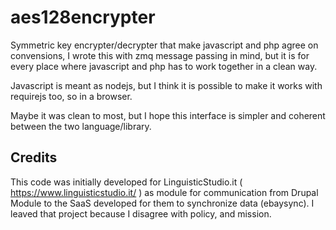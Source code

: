 # aes128encrypter

Symmetric key encrypter/decrypter that make javascript and php agree on convensions, I wrote this with zmq message passing in mind, but it is for every place where javascript and php has to work together in a clean way.

Javascript is meant as nodejs, but I think it is possible to make it works with requirejs too, so in a browser.

Maybe it was clean to most, but I hope this interface is simpler and coherent between the two language/library.

## Credits

This code was initially developed for LinguisticStudio.it ( https://www.linguisticstudio.it/ ) as module for communication from Drupal Module to the SaaS developed for them to synchronize data (ebaysync).
I leaved that project because I disagree with policy, and mission.
